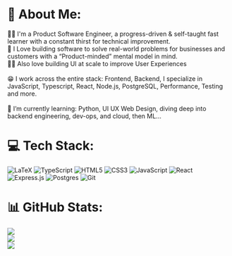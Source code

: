 # 💫 About Me:
🧑‍💻 I'm a Product Software Engineer, a progress-driven & self-taught fast learner with a constant thirst for technical improvement.<br>💪 I Love building software to solve real-world problems for businesses and customers with a “Product-minded” mental model in mind.<br>👨‍🎨 Also love building UI at scale to improve User Experiences<br><br>😁 I work across the entire stack: Frontend, Backend, I specialize in JavaScript, Typescript, React, Node.js, PostgreSQL, Performance, Testing and more.<br><br>🌱 I’m currently learning: Python, UI UX Web Design, diving deep into backend engineering, dev-ops, and cloud, then ML...


# 💻 Tech Stack:
![LaTeX](https://img.shields.io/badge/latex-%23008080.svg?style=for-the-badge&logo=latex&logoColor=white) ![TypeScript](https://img.shields.io/badge/typescript-%23007ACC.svg?style=for-the-badge&logo=typescript&logoColor=white) ![HTML5](https://img.shields.io/badge/html5-%23E34F26.svg?style=for-the-badge&logo=html5&logoColor=white) ![CSS3](https://img.shields.io/badge/css3-%231572B6.svg?style=for-the-badge&logo=css3&logoColor=white) ![JavaScript](https://img.shields.io/badge/javascript-%23323330.svg?style=for-the-badge&logo=javascript&logoColor=%23F7DF1E) ![React](https://img.shields.io/badge/react-%2320232a.svg?style=for-the-badge&logo=react&logoColor=%2361DAFB) ![Express.js](https://img.shields.io/badge/express.js-%23404d59.svg?style=for-the-badge&logo=express&logoColor=%2361DAFB) ![Postgres](https://img.shields.io/badge/postgres-%23316192.svg?style=for-the-badge&logo=postgresql&logoColor=white) ![Git](https://img.shields.io/badge/git-%23F05033.svg?style=for-the-badge&logo=git&logoColor=white)
# 📊 GitHub Stats:
![](https://github-readme-stats.vercel.app/api?username=tgoldenphoenix&theme=dark&hide_border=true&include_all_commits=false&count_private=false)<br/>
![](https://nirzak-streak-stats.vercel.app/?user=tgoldenphoenix&theme=dark&hide_border=true)<br/>
![](https://github-readme-stats.vercel.app/api/top-langs/?username=tgoldenphoenix&theme=dark&hide_border=true&include_all_commits=false&count_private=false&layout=compact)

<!-- Proudly created with GPRM ( https://gprm.itsvg.in ) -->
